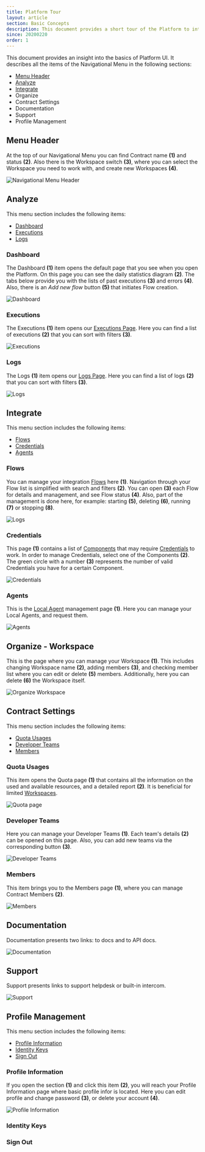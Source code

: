 ```yaml
---
title: Platform Tour
layout: article
section: Basic Concepts
description: This document provides a short tour of the Platform to introduce new users to our basics.
since: 20200220
order: 1
---
```


This document provides an insight into the basics of Platform UI. It describes all the items of the Navigational Menu in the following sections:
- [Menu Header](#menu-header)
- [Analyze](#analyze)
- [Integrate](#integrate)
- Organize
- Contract Settings
- Documentation
- Support
- Profile Management

## Menu Header
At the top of our Navigational Menu you can find Contract name **(1)** and status **(2)**. Also there is the Workspace switch **(3)**, where you can select the Workspace you need to work with, and create new Workspaces **(4)**.

![Navigational Menu Header](/assets/img/getting-started/tour/menu-header.png)


## Analyze
This menu section includes the following items:
- [Dashboard](#dashboard)
- [Executions](#executions)
- [Logs](#logs)

### Dashboard
The Dashboard **(1)** item opens the default page that you see when you open the Platform. On this page you can see the daily statistics diagram **(2)**. The tabs below provide you with the lists of past executions **(3)** and errors **(4)**. Also, there is an *Add new flow* button **(5)** that initiates Flow creation.

![Dashboard](/assets/img/getting-started/tour/dashboard.png)

### Executions
The Executions **(1)** item opens our [Executions Page](executions). Here you can find a list of executions **(2)** that you can sort with filters **(3)**.

![Executions](/assets/img/getting-started/tour/executions.png)


### Logs
The Logs **(1)** item opens our [Logs Page](logs-page). Here you can find a list of logs **(2)** that you can sort with filters **(3)**.

![Logs](/assets/img/getting-started/tour/logs.png)


## Integrate
This menu section includes the following items:
- [Flows](#flows)
- [Credentials](#credentials)
- [Agents](#agents)

### Flows
You can manage your integration [Flows](integration-flow) here **(1)**. Navigation through your Flow list is simplified with search and filters **(2)**. You can open **(3)** each Flow for details and management, and see Flow status **(4)**. Also, part of the management is done here, for example: starting **(5)**, deleting **(6)**, running **(7)** or stopping **(8)**.

![Logs](/assets/img/getting-started/tour/flows.png)

### Credentials
This page **(1)** contains a list of [Components](integration-components) that may require [Credentials](credential) to work. In order to manage Credentials, select one of the Components **(2)**. The green circle with a number **(3)** represents the number of valid Credentials you have for a certain Component.

![Credentials](/assets/img/getting-started/tour/creds.png)   

### Agents
This is the [Local Agent](local-agent) management page **(1)**. Here you can manage your Local Agents, and request them.

![Agents](/assets/img/getting-started/tour/agents.png)   


## Organize - Workspace
This is the page where you can manage your Workspace **(1)**. This includes changing Workspace name **(2)**, adding members **(3)**, and checking member list where you can edit or delete **(5)** members. Additionally, here you can delete **(6)** the Workspace itself.

![Organize Workspace](/assets/img/getting-started/tour/workspace.png)   

## Contract Settings
This menu section includes the following items:
- [Quota Usages](#quota-usages)
- [Developer Teams](#developer-teams)
- [Members](#members)

### Quota Usages
This item opens the Quota page **(1)** that contains all the information on the used and available resources, and a detailed report **(2)**. It is beneficial for limited [Workspaces](contracts-and-workspaces).

![Quota page](/assets/img/getting-started/tour/quota.png)  

### Developer Teams
Here you can manage your Developer Teams **(1)**. Each team's details **(2)** can be opened on this page. Also, you can add new teams via the corresponding button **(3)**.

![Developer Teams](/assets/img/getting-started/tour/devteams.png)  

### Members
This item brings you to the Members page **(1)**, where you can manage Contract Members **(2)**.

![Members](/assets/img/getting-started/tour/members.png)  


## Documentation
Documentation presents two links: to docs and to API docs.

![Documentation](/assets/img/getting-started/tour/documentation.png)  

## Support
Support presents links to support helpdesk or built-in intercom.

![Support](/assets/img/getting-started/tour/support.png)  

## Profile Management
This menu section includes the following items:
- [Profile Information](#profile-information)
- [Identity Keys](#identity-keys)
- [Sign Out](#sign-out)

### Profile Information
If you open the section **(1)** and click this item **(2)**, you will reach your Profile Information page where basic profile infor is located. Here you can edit profile and change password **(3)**, or delete your account **(4)**.

![Profile Information](/assets/img/getting-started/tour/profile.png)  

### Identity Keys


### Sign Out
